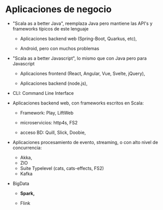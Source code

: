 # Aplicaciones de negocio



- "Scala as a better Java", reemplaza Java pero mantiene las API's y frameworks típicos de este lenguaje

  - Aplicaciones backend web (Spring-Boot, Quarkus, etc),

  - Android, pero con muchos problemas

    

- "Scala as a better Javascript", lo mismo que con Java pero para Javascript

  - Aplicaciones frontend (React, Angular, Vue, Svelte, jQuery),

  - Aplicaciones backend (node.js),

    

- CLI: Command Line Interface

  

- Aplicaciones backend web, con frameworks escritos en Scala:

  - Framework: Play, LiftWeb

  - microservicios: http4s, FS2

  - acceso BD: Quill, Slick, Doobie,

    

- Aplicaciones procesamiento de evento, streaming, o con alto nivel de concurrencia:

  - Akka,
  - ZIO
  - Suite Typelevel (cats, cats-effects, FS2)
  - Kafka

  

- BigData

  - **Spark,** 

  - Flink

    



